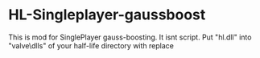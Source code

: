 # HL-Singleplayer-gaussboost
This is mod for SinglePlayer gauss-boosting. It isnt script. Put "hl.dll" into "valve\dlls" of your half-life directory with replace
